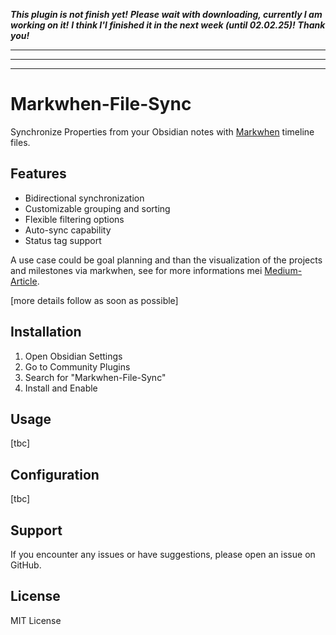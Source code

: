 
***This plugin is not finish yet!***
***Please wait with downloading, currently I am working on it!***
***I think I'l finished it in the next week (until 02.02.25)!***
***Thank you!***

---
---
---

# Markwhen-File-Sync
Synchronize Properties from your Obsidian notes with [Markwhen](https://github.com/mark-when/obsidian-plugin) timeline files.

## Features
- Bidirectional synchronization
- Customizable grouping and sorting
- Flexible filtering options
- Auto-sync capability
- Status tag support

A use case could be goal planning and than the visualization of the projects and milestones via markwhen, see for more informations mei [Medium-Article](https://medium.com/@jahnke.rouven/a-multi-level-goal-planning-system-using-obsidian-29b94acd22f8).

[more details follow as soon as possible]

## Installation
1. Open Obsidian Settings
2. Go to Community Plugins
3. Search for "Markwhen-File-Sync"
4. Install and Enable

## Usage
[tbc]

## Configuration
[tbc]

## Support
If you encounter any issues or have suggestions, please open an issue on GitHub.

## License
MIT License


<!--
# Milestone Timeline Sync for Obsidian

A plugin for Obsidian that synchronizes milestone notes with Markwhen timeline files.

## Features

- Bidirectional synchronization between milestone notes and timeline
- Customizable grouping and sorting options
- Flexible filtering capabilities
- Auto-sync functionality
- Detailed logging and debugging options
- Configurable notifications
- Status tag support

## Installation

1. Open Obsidian Settings
2. Go to Community Plugins
3. Click Browse and search for "Milestone Timeline Sync"
4. Install and Enable the plugin

## Configuration

### Basic Settings
- Set paths for Markwhen file and milestones folder
- Configure synchronization behavior

### Grouping Options
- Enable/disable grouping
- Choose grouping property
- Set sorting methods

### Filtering Options
- Configure status exclusions
- Set date filtering options
- Define folder exclusions

### Format Settings
- Customize date formats
- Configure group markers
- Set status tag display

## Usage

1. Set up your milestone notes with required frontmatter:
   ```yaml
   ---
   tags:
     - goal
     - focus
   date: YYYY-MM-DD
   endDate: YYYY-MM-DD
   Status: in-progress
   Jahresziel: "[[Your Goal]]"
   ---
   -->
